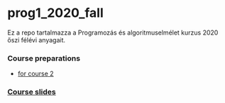 # prog1_2020_fall
Ez a repo tartalmazza a Programozás és algoritmuselmélet kurzus 2020 őszi félévi anyagait.

### Course preparations
- [for course 2](materials/course_preps/into_course_02.ipynb)

### [Course slides](https://django.rajk.uni-corvinus.hu/teach/course/prog1)
